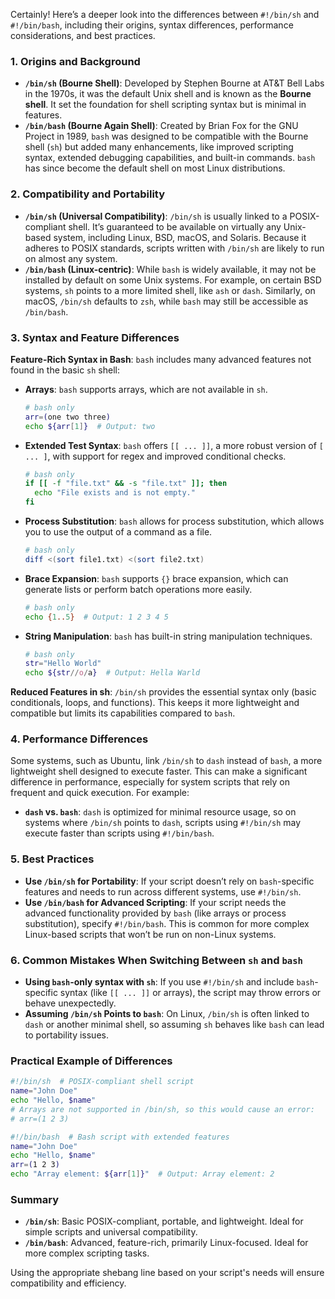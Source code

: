 Certainly! Here’s a deeper look into the differences between `#!/bin/sh` and `#!/bin/bash`, including their origins, syntax differences, performance considerations, and best practices.

### 1. Origins and Background
- **`/bin/sh` (Bourne Shell)**: Developed by Stephen Bourne at AT&T Bell Labs in the 1970s, it was the default Unix shell and is known as the **Bourne shell**. It set the foundation for shell scripting syntax but is minimal in features.
- **`/bin/bash` (Bourne Again Shell)**: Created by Brian Fox for the GNU Project in 1989, `bash` was designed to be compatible with the Bourne shell (`sh`) but added many enhancements, like improved scripting syntax, extended debugging capabilities, and built-in commands. `bash` has since become the default shell on most Linux distributions.

### 2. Compatibility and Portability
- **`/bin/sh` (Universal Compatibility)**: `/bin/sh` is usually linked to a POSIX-compliant shell. It’s guaranteed to be available on virtually any Unix-based system, including Linux, BSD, macOS, and Solaris. Because it adheres to POSIX standards, scripts written with `/bin/sh` are likely to run on almost any system.
- **`/bin/bash` (Linux-centric)**: While `bash` is widely available, it may not be installed by default on some Unix systems. For example, on certain BSD systems, `sh` points to a more limited shell, like `ash` or `dash`. Similarly, on macOS, `/bin/sh` defaults to `zsh`, while `bash` may still be accessible as `/bin/bash`.

### 3. Syntax and Feature Differences
**Feature-Rich Syntax in Bash**: `bash` includes many advanced features not found in the basic `sh` shell:
  
- **Arrays**: `bash` supports arrays, which are not available in `sh`.
  ```bash
  # bash only
  arr=(one two three)
  echo ${arr[1]}  # Output: two
  ```
  
- **Extended Test Syntax**: `bash` offers `[[ ... ]]`, a more robust version of `[ ... ]`, with support for regex and improved conditional checks.
  ```bash
  # bash only
  if [[ -f "file.txt" && -s "file.txt" ]]; then
    echo "File exists and is not empty."
  fi
  ```
  
- **Process Substitution**: `bash` allows for process substitution, which allows you to use the output of a command as a file.
  ```bash
  # bash only
  diff <(sort file1.txt) <(sort file2.txt)
  ```

- **Brace Expansion**: `bash` supports `{}` brace expansion, which can generate lists or perform batch operations more easily.
  ```bash
  # bash only
  echo {1..5}  # Output: 1 2 3 4 5
  ```

- **String Manipulation**: `bash` has built-in string manipulation techniques.
  ```bash
  # bash only
  str="Hello World"
  echo ${str//o/a}  # Output: Hella Warld
  ```

**Reduced Features in sh**: `/bin/sh` provides the essential syntax only (basic conditionals, loops, and functions). This keeps it more lightweight and compatible but limits its capabilities compared to `bash`.

### 4. Performance Differences
Some systems, such as Ubuntu, link `/bin/sh` to `dash` instead of `bash`, a more lightweight shell designed to execute faster. This can make a significant difference in performance, especially for system scripts that rely on frequent and quick execution. For example:
  
- **`dash` vs. `bash`**: `dash` is optimized for minimal resource usage, so on systems where `/bin/sh` points to `dash`, scripts using `#!/bin/sh` may execute faster than scripts using `#!/bin/bash`.

### 5. Best Practices
- **Use `/bin/sh` for Portability**: If your script doesn’t rely on `bash`-specific features and needs to run across different systems, use `#!/bin/sh`.
- **Use `/bin/bash` for Advanced Scripting**: If your script needs the advanced functionality provided by `bash` (like arrays or process substitution), specify `#!/bin/bash`. This is common for more complex Linux-based scripts that won’t be run on non-Linux systems.

### 6. Common Mistakes When Switching Between `sh` and `bash`
- **Using `bash`-only syntax with `sh`**: If you use `#!/bin/sh` and include `bash`-specific syntax (like `[[ ... ]]` or arrays), the script may throw errors or behave unexpectedly.
- **Assuming `/bin/sh` Points to `bash`**: On Linux, `/bin/sh` is often linked to `dash` or another minimal shell, so assuming `sh` behaves like `bash` can lead to portability issues.

### Practical Example of Differences
```bash
#!/bin/sh  # POSIX-compliant shell script
name="John Doe"
echo "Hello, $name"
# Arrays are not supported in /bin/sh, so this would cause an error:
# arr=(1 2 3)

#!/bin/bash  # Bash script with extended features
name="John Doe"
echo "Hello, $name"
arr=(1 2 3)
echo "Array element: ${arr[1]}"  # Output: Array element: 2
```

### Summary
- **`/bin/sh`**: Basic POSIX-compliant, portable, and lightweight. Ideal for simple scripts and universal compatibility.
- **`/bin/bash`**: Advanced, feature-rich, primarily Linux-focused. Ideal for more complex scripting tasks.

Using the appropriate shebang line based on your script's needs will ensure compatibility and efficiency.